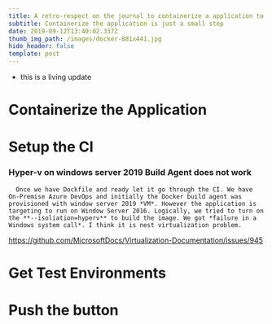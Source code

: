 ```yaml
---
title: A retro-respect on the journal to containerize a application to production
subtitle: Containerize the application is just a small step
date: 2019-09-12T13:40:02.337Z
thumb_img_path: /images/docker-881x441.jpg
hide_header: false
template: post
---
```

* this is a living update

# Containerize the Application

# Setup the CI

  ### Hyper-v on windows server 2019 Build Agent does not work
      Once we have Dockfile and ready let it go through the CI. We have On-Premise Azure DevOps and initially the Docker build agent was provisioned with window server 2019 *VM*. However the application is targeting to run on Window Server 2016. Logically, we tried to turn on the **--isoliation=hyperv** to build the image. We got *failure in a Windows system call*. I think it is nest virtualization problem.
https://github.com/MicrosoftDocs/Virtualization-Documentation/issues/945


# Get Test Environments

# Push the button
